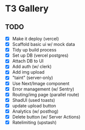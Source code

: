 # T3 Gallery

## TODO

- [x] Make it deploy (vercel)
- [x] Scaffold basic ui w/ mock data
- [x] Tidy up build process
- [x] Set up DB (vercel postgres)
- [x] Attach DB to UI
- [x] Add auth (w/ clerk)
- [x] Add img upload
- [x] "taint" (server-only)
- [x] Use Next/Image component
- [x] Error management (w/ Sentry)
- [x] Routing/img page (parallel route)
- [x] ShadUI (used toasts)
- [x] update upload button
- [x] Analytics (w/ posthog)
- [x] Delete button (w/ Server Actions)
- [x] Ratelimiting (upstash)

